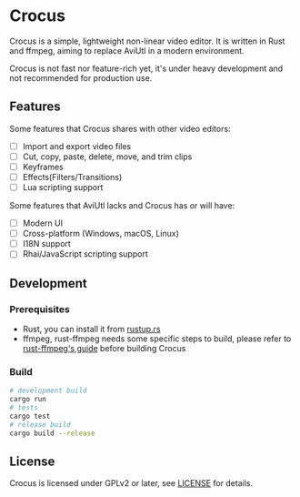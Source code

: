 # Crocus

Crocus is a simple, lightweight non-linear video editor. It is written in Rust and ffmpeg, aiming to replace AviUtl in a modern environment.

Crocus is not fast nor feature-rich yet, it's under heavy development and not recommended for production use.

## Features

Some features that Crocus shares with other video editors:

- [ ] Import and export video files
- [ ] Cut, copy, paste, delete, move, and trim clips
- [ ] Keyframes
- [ ] Effects(Filters/Transitions)
- [ ] Lua scripting support

Some features that AviUtl lacks and Crocus has or will have:

- [ ] Modern UI
- [ ] Cross-platform (Windows, macOS, Linux)
- [ ] I18N support
- [ ] Rhai/JavaScript scripting support

## Development

### Prerequisites

- Rust, you can install it from [rustup.rs](https://rustup.rs/)
- ffmpeg, rust-ffmpeg needs some specific steps to build, please refer to [rust-ffmpeg's guide](https://github.com/zmwangx/rust-ffmpeg/wiki/Notes-on-building#dependencies) before building Crocus

### Build

```bash
# development build
cargo run
# tests
cargo test
# release build
cargo build --release
```

## License

Crocus is licensed under GPLv2 or later, see [LICENSE](LICENSE) for details.
